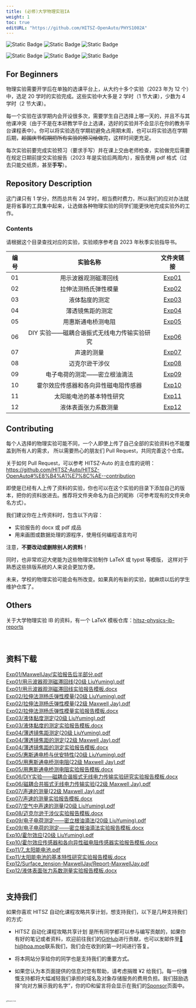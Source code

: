 ```yaml
---
title: (必修)大学物理实验IA
weight: 1
toc: true
editURL: "https://github.com/HITSZ-OpenAuto/PHYS1002A"
---
```


![Static Badge](https://img.shields.io/badge/%E8%80%83%E6%9F%A5%E8%AF%BE-green)
![Static Badge](https://img.shields.io/badge/%E5%AD%A6%E5%88%86-1-moccasin)
![Static Badge](https://img.shields.io/badge/%E5%AE%9E%E9%AA%8C-purple)

![Static Badge](https://img.shields.io/badge/%E6%88%90%E7%BB%A9%E6%9E%84%E6%88%90-gold)
![Static Badge](https://img.shields.io/badge/%E6%AF%8F%E6%AC%A1%E5%AE%9E%E9%AA%8C%E5%BE%97%E5%88%86%E7%9A%84%E5%8A%A0%E6%9D%83%E5%92%8C-wheat)
![Static Badge](https://img.shields.io/badge/2023%20%E5%B9%B4%E6%B2%A1%E6%9C%89%E6%9C%9F%E6%9C%AB%E8%80%83%E8%AF%95%E5%95%A6-wheat)


## For Beginners

物理实验需要开学后在单独的选课平台上，从大约十多个实验（2023 年为 12 个）中，选足 20 学时的实验完成。这些实验中大多是 2 学时（1 节大课），少数为 4 学时（2 节大课）。

每一个实验在该学期内会开设很多次，需要学生自己选择上哪一天的，并且不与其他课冲突（由于不是在本研教学平台上选课，选好的实验并不会显示在你的教务平台课程表中）。你可以将实验选在学期初避免占用期末周，也可以将实验选在学期后期，~~趁国庆节假期把所有实验的预习给做完~~，这样时间更充足。

每次实验前要完成实验预习（要求手写）并在课上交由老师检查，实验做完后需要在规定日期前提交实验报告（2023 年是实验后两周内），报告使用 pdf 格式（过去只能交纸质，甚至**手写**）。

## Repository Description

这门课只有 1 学分，然而总共有 24 学时，相当费时费力，所以我们的应对办法就是将省事的工具集中起来，让选做各种物理实验的同学们能更快地完成实验外的工作。

### Contents

请根据这个目录查找对应的实验，实验顺序参考自 2023 年秋季实验指导书。

| 编号 | 实验名称 | 文件夹链接 |
| :--: | :--: | :--: |
| 01 | 用示波器观测磁滞回线 | [Exp01](https://github.com/HITSZ-OpenAuto/PHYS1002A/tree/main/Exp01) |
| 02 | 拉伸法测杨氏弹性模量 | [Exp02](https://github.com/HITSZ-OpenAuto/PHYS1002A/tree/main/Exp02) |
| 03 | 液体黏度的测定 | [Exp03](https://github.com/HITSZ-OpenAuto/PHYS1002A/tree/main/Exp03) |
| 04 | 薄透镜焦距的测定 | [Exp04](https://github.com/HITSZ-OpenAuto/PHYS1002A/tree/main/Exp04) |
| 05 | 用惠斯通电桥测电阻 | [Exp05](https://github.com/HITSZ-OpenAuto/PHYS1002A/tree/main/Exp05) |
| 06 | DIY 实验——磁耦合谐振式无线电力传输实验研究 | [Exp06](https://github.com/HITSZ-OpenAuto/PHYS1002A/tree/main/Exp06) |
| 07 | 声速的测量 | [Exp07](https://github.com/HITSZ-OpenAuto/PHYS1002A/tree/main/Exp07) |
| 08 | 迈克尔逊干涉仪 | [Exp08](https://github.com/HITSZ-OpenAuto/PHYS1002A/tree/main/Exp08) |
| 09 | 电子电荷的测定——密立根油滴法 | [Exp09](https://github.com/HITSZ-OpenAuto/PHYS1002A/tree/main/Exp09) |
| 10 | 霍尔效应传感器和各向异性磁电阻传感器 | [Exp10](https://github.com/HITSZ-OpenAuto/PHYS1002A/tree/main/Exp10) |
| 11 | 太阳能电池的基本特性研究 | [Exp11](https://github.com/HITSZ-OpenAuto/PHYS1002A/tree/main/Exp11) |
| 12 | 液体表面张力系数测量 | [Exp12](https://github.com/HITSZ-OpenAuto/PHYS1002A/tree/main/Exp12) |

## Contributing

每个人选择的物理实验可能不同，一个人即使上传了自己全部的实验资料也不能覆盖到所有人的需求，
所以需要热心的朋友们 Pull Request，共同完善这个仓库。

关于如何 Pull Request，可以参考 HITSZ-Auto 的主仓库的说明：https://github.com/HITSZ-Auto/HITSZ-OpenAuto#%E8%B4%A1%E7%8C%AE--contribution

即使是已经有人上传了资料的实验，你也可以在这个实验的目录下添加自己的版本，把你的资料放进去。推荐将文件夹命名为自己的昵称（可参考现有的文件夹命名方式）。

我们建议你在上传资料时，包含以下内容：

- 实验报告的 docx 或 pdf 成品
- 用来画图或数据处理的源程序，使用任何编程语言均可

注意，**不要改动或删除别人的资料**！

同时，也非常欢迎大佬能为这些物理实验制作 LaTeX 或 typst 等模版，
这样对于熟悉这些排版系统的人来说会更加方便。

未来，学校的物理实验可能会有所改变。如果真的有新的实验，就麻烦以后的学生维护仓库了。

## Others

关于大学物理实验 IB 的资料，有一个 LaTeX 模板仓库：[hitsz-physics-ib-reports](https://github.com/LittleYe233/hitsz-physics-ib-reports)
<br>
<br>
<br>


## 资料下载

<a href="https://gh.hoa.moe/github.com/HITSZ-OpenAuto/PHYS1002A/raw/main/Exp01/MaxwellJay/%E5%AE%9E%E9%AA%8C%E6%8A%A5%E5%91%8A%E5%90%8E%E5%8D%8A%E9%83%A8%E5%88%86.pdf">Exp01/MaxwellJay/实验报告后半部分.pdf</a>
<br>
<a href="https://gh.hoa.moe/github.com/HITSZ-OpenAuto/PHYS1002A/raw/main/Exp01/%E7%94%A8%E7%A4%BA%E6%B3%A2%E5%99%A8%E8%A7%82%E6%B5%8B%E7%A3%81%E6%BB%9E%E5%9B%9E%E7%BA%BF%2820%E7%BA%A7%20LiuYuming%29.pdf">Exp01/用示波器观测磁滞回线(20级 LiuYuming).pdf</a>
<br>
<a href="https://gh.hoa.moe/github.com/HITSZ-OpenAuto/PHYS1002A/raw/main/Exp01/%E7%94%A8%E7%A4%BA%E6%B3%A2%E5%99%A8%E8%A7%82%E6%B5%8B%E7%A3%81%E6%BB%9E%E5%9B%9E%E7%BA%BF%E5%AE%9E%E9%AA%8C%E6%8A%A5%E5%91%8A%E6%A8%A1%E6%9D%BF.docx">Exp01/用示波器观测磁滞回线实验报告模板.docx</a>
<br>
<a href="https://gh.hoa.moe/github.com/HITSZ-OpenAuto/PHYS1002A/raw/main/Exp02/%E6%8B%89%E4%BC%B8%E6%B3%95%E6%B5%8B%E6%9D%A8%E6%B0%8F%E5%BC%B9%E6%80%A7%E6%A8%A1%E9%87%8F%2820%E7%BA%A7%20LiuYuming%29.pdf">Exp02/拉伸法测杨氏弹性模量(20级 LiuYuming).pdf</a>
<br>
<a href="https://gh.hoa.moe/github.com/HITSZ-OpenAuto/PHYS1002A/raw/main/Exp02/%E6%8B%89%E4%BC%B8%E6%B3%95%E6%B5%8B%E6%9D%A8%E6%B0%8F%E5%BC%B9%E6%80%A7%E6%A8%A1%E9%87%8F%2822%E7%BA%A7%20Maxwell%20Jay%29.pdf">Exp02/拉伸法测杨氏弹性模量(22级 Maxwell Jay).pdf</a>
<br>
<a href="https://gh.hoa.moe/github.com/HITSZ-OpenAuto/PHYS1002A/raw/main/Exp02/%E6%8B%89%E4%BC%B8%E6%B3%95%E6%B5%8B%E6%9D%A8%E6%B0%8F%E5%BC%B9%E6%80%A7%E6%A8%A1%E9%87%8F%E5%AE%9E%E9%AA%8C%E6%8A%A5%E5%91%8A%E6%A8%A1%E6%9D%BF.docx">Exp02/拉伸法测杨氏弹性模量实验报告模板.docx</a>
<br>
<a href="https://gh.hoa.moe/github.com/HITSZ-OpenAuto/PHYS1002A/raw/main/Exp03/%E6%B6%B2%E4%BD%93%E9%BB%8F%E5%BA%A6%E6%B5%8B%E5%AE%9A%2820%E7%BA%A7%20LiuYuming%29.pdf">Exp03/液体黏度测定(20级 LiuYuming).pdf</a>
<br>
<a href="https://gh.hoa.moe/github.com/HITSZ-OpenAuto/PHYS1002A/raw/main/Exp03/%E6%B6%B2%E4%BD%93%E9%BB%8F%E5%BA%A6%E7%9A%84%E6%B5%8B%E5%AE%9A%E5%AE%9E%E9%AA%8C%E6%8A%A5%E5%91%8A%E6%A8%A1%E6%9D%BF.docx">Exp03/液体黏度的测定实验报告模板.docx</a>
<br>
<a href="https://gh.hoa.moe/github.com/HITSZ-OpenAuto/PHYS1002A/raw/main/Exp04/%E8%96%84%E9%80%8F%E9%95%9C%E7%84%A6%E8%B7%9D%E6%B5%8B%E5%AE%9A%2820%E7%BA%A7%20LiuYuming%29.pdf">Exp04/薄透镜焦距测定(20级 LiuYuming).pdf</a>
<br>
<a href="https://gh.hoa.moe/github.com/HITSZ-OpenAuto/PHYS1002A/raw/main/Exp04/%E8%96%84%E9%80%8F%E9%95%9C%E7%84%A6%E8%B7%9D%E7%9A%84%E6%B5%8B%E5%AE%9A%2822%E7%BA%A7%20Maxwell%20Jay%29.pdf">Exp04/薄透镜焦距的测定(22级 Maxwell Jay).pdf</a>
<br>
<a href="https://gh.hoa.moe/github.com/HITSZ-OpenAuto/PHYS1002A/raw/main/Exp04/%E8%96%84%E9%80%8F%E9%95%9C%E7%84%A6%E8%B7%9D%E7%9A%84%E6%B5%8B%E5%AE%9A%E5%AE%9E%E9%AA%8C%E6%8A%A5%E5%91%8A%E6%A8%A1%E6%9D%BF.docx">Exp04/薄透镜焦距的测定实验报告模板.docx</a>
<br>
<a href="https://gh.hoa.moe/github.com/HITSZ-OpenAuto/PHYS1002A/raw/main/Exp05/%E6%83%A0%E6%96%AF%E9%80%9A%E7%94%B5%E6%A1%A5%E4%B8%8E%E4%BC%8F%E5%AE%89%E7%89%B9%E6%80%A7%2820%E7%BA%A7%20LiuYuming%29.pdf">Exp05/惠斯通电桥与伏安特性(20级 LiuYuming).pdf</a>
<br>
<a href="https://gh.hoa.moe/github.com/HITSZ-OpenAuto/PHYS1002A/raw/main/Exp05/%E7%94%A8%E6%83%A0%E6%96%AF%E9%80%9A%E7%94%B5%E6%A1%A5%E6%B5%8B%E7%94%B5%E9%98%BB%2822%E7%BA%A7%20Maxwell%20Jay%29.pdf">Exp05/用惠斯通电桥测电阻(22级 Maxwell Jay).pdf</a>
<br>
<a href="https://gh.hoa.moe/github.com/HITSZ-OpenAuto/PHYS1002A/raw/main/Exp05/%E7%94%A8%E6%83%A0%E6%96%AF%E9%80%9A%E7%94%B5%E6%A1%A5%E6%B5%8B%E7%94%B5%E9%98%BB%E5%AE%9E%E9%AA%8C%E6%8A%A5%E5%91%8A%E6%A8%A1%E6%9D%BF.docx">Exp05/用惠斯通电桥测电阻实验报告模板.docx</a>
<br>
<a href="https://gh.hoa.moe/github.com/HITSZ-OpenAuto/PHYS1002A/raw/main/Exp06/DIY%E5%AE%9E%E9%AA%8C%E2%80%94%E2%80%94%E7%A3%81%E8%80%A6%E5%90%88%E8%B0%90%E6%8C%AF%E5%BC%8F%E6%97%A0%E7%BA%BF%E7%94%B5%E5%8A%9B%E4%BC%A0%E8%BE%93%E5%AE%9E%E9%AA%8C%E7%A0%94%E7%A9%B6%E5%AE%9E%E9%AA%8C%E6%8A%A5%E5%91%8A%E6%A8%A1%E6%9D%BF.docx">Exp06/DIY实验——磁耦合谐振式无线电力传输实验研究实验报告模板.docx</a>
<br>
<a href="https://gh.hoa.moe/github.com/HITSZ-OpenAuto/PHYS1002A/raw/main/Exp06/%E7%A3%81%E8%80%A6%E5%90%88%E5%85%B1%E6%8C%AF%E5%BC%8F%E6%97%A0%E7%BA%BF%E7%94%B5%E5%8A%9B%E4%BC%A0%E8%BE%93%E5%AE%9E%E9%AA%8C%2822%E7%BA%A7%20Maxwell%20Jay%29.pdf">Exp06/磁耦合共振式无线电力传输实验(22级 Maxwell Jay).pdf</a>
<br>
<a href="https://gh.hoa.moe/github.com/HITSZ-OpenAuto/PHYS1002A/raw/main/Exp07/%E5%A3%B0%E9%80%9F%E7%9A%84%E6%B5%8B%E9%87%8F%2822%E7%BA%A7%20Maxwell%20Jay%29.pdf">Exp07/声速的测量(22级 Maxwell Jay).pdf</a>
<br>
<a href="https://gh.hoa.moe/github.com/HITSZ-OpenAuto/PHYS1002A/raw/main/Exp07/%E5%A3%B0%E9%80%9F%E7%9A%84%E6%B5%8B%E9%87%8F%E5%AE%9E%E9%AA%8C%E6%8A%A5%E5%91%8A%E6%A8%A1%E6%9D%BF.docx">Exp07/声速的测量实验报告模板.docx</a>
<br>
<a href="https://gh.hoa.moe/github.com/HITSZ-OpenAuto/PHYS1002A/raw/main/Exp07/%E7%A9%BA%E6%B0%94%E4%B8%AD%E5%A3%B0%E9%80%9F%E7%9A%84%E6%B5%8B%E9%87%8F%2820%E7%BA%A7%20LiuYuming%29.pdf">Exp07/空气中声速的测量(20级 LiuYuming).pdf</a>
<br>
<a href="https://gh.hoa.moe/github.com/HITSZ-OpenAuto/PHYS1002A/raw/main/Exp08/%E8%BF%88%E5%85%8B%E5%B0%94%E9%80%8A%E5%B9%B2%E6%B6%89%E4%BB%AA%E5%AE%9E%E9%AA%8C%E6%8A%A5%E5%91%8A%E6%A8%A1%E6%9D%BF.docx">Exp08/迈克尔逊干涉仪实验报告模板.docx</a>
<br>
<a href="https://gh.hoa.moe/github.com/HITSZ-OpenAuto/PHYS1002A/raw/main/Exp09/%E7%94%B5%E5%AD%90%E7%94%B5%E8%8D%B7%E6%B5%8B%E5%AE%9A%E2%80%94%E2%80%94%E5%AF%86%E7%AB%8B%E6%A0%B9%E6%B2%B9%E6%BB%B4%E6%B3%95%2820%E7%BA%A7%20LiuYuming%29.pdf">Exp09/电子电荷测定——密立根油滴法(20级 LiuYuming).pdf</a>
<br>
<a href="https://gh.hoa.moe/github.com/HITSZ-OpenAuto/PHYS1002A/raw/main/Exp09/%E7%94%B5%E5%AD%90%E7%94%B5%E8%8D%B7%E7%9A%84%E6%B5%8B%E5%AE%9A%E2%80%94%E2%80%94%E5%AF%86%E7%AB%8B%E6%A0%B9%E6%B2%B9%E6%BB%B4%E6%B3%95%E5%AE%9E%E9%AA%8C%E6%8A%A5%E5%91%8A%E6%A8%A1%E6%9D%BF.docx">Exp09/电子电荷的测定——密立根油滴法实验报告模板.docx</a>
<br>
<a href="https://gh.hoa.moe/github.com/HITSZ-OpenAuto/PHYS1002A/raw/main/Exp10/%E9%9C%8D%E5%B0%94%E6%95%88%E5%BA%94%2820%E7%BA%A7%20LiuYuming%29.pdf">Exp10/霍尔效应(20级 LiuYuming).pdf</a>
<br>
<a href="https://gh.hoa.moe/github.com/HITSZ-OpenAuto/PHYS1002A/raw/main/Exp10/%E9%9C%8D%E5%B0%94%E6%95%88%E5%BA%94%E4%BC%A0%E6%84%9F%E5%99%A8%E5%92%8C%E5%90%84%E5%90%91%E5%BC%82%E6%80%A7%E7%A3%81%E7%94%B5%E9%98%BB%E4%BC%A0%E6%84%9F%E5%99%A8%E5%AE%9E%E9%AA%8C%E6%8A%A5%E5%91%8A%E6%A8%A1%E6%9D%BF.docx">Exp10/霍尔效应传感器和各向异性磁电阻传感器实验报告模板.docx</a>
<br>
<a href="https://gh.hoa.moe/github.com/HITSZ-OpenAuto/PHYS1002A/raw/main/Exp11/7_%E5%A4%AA%E9%98%B3%E8%83%BD%E7%94%B5%E6%B1%A0.pdf">Exp11/7_太阳能电池.pdf</a>
<br>
<a href="https://gh.hoa.moe/github.com/HITSZ-OpenAuto/PHYS1002A/raw/main/Exp11/%E5%A4%AA%E9%98%B3%E8%83%BD%E7%94%B5%E6%B1%A0%E7%9A%84%E5%9F%BA%E6%9C%AC%E7%89%B9%E6%80%A7%E7%A0%94%E7%A9%B6%E5%AE%9E%E9%AA%8C%E6%8A%A5%E5%91%8A%E6%A8%A1%E6%9D%BF.docx">Exp11/太阳能电池的基本特性研究实验报告模板.docx</a>
<br>
<a href="https://gh.hoa.moe/github.com/HITSZ-OpenAuto/PHYS1002A/raw/main/Exp12/Surface_tension-MaxwellJay/Report-MaxwellJay.pdf">Exp12/Surface_tension-MaxwellJay/Report-MaxwellJay.pdf</a>
<br>
<a href="https://gh.hoa.moe/github.com/HITSZ-OpenAuto/PHYS1002A/raw/main/Exp12/%E6%B6%B2%E4%BD%93%E8%A1%A8%E9%9D%A2%E5%BC%A0%E5%8A%9B%E7%B3%BB%E6%95%B0%E6%B5%8B%E9%87%8F%E5%AE%9E%E9%AA%8C%E6%8A%A5%E5%91%8A%E6%A8%A1%E6%9D%BF.docx">Exp12/液体表面张力系数测量实验报告模板.docx</a>
<br>
<br>


## 支持我们

如果你喜欢 HITSZ 自动化课程攻略共享计划，想支持我们，以下是几种支持我们的方式:

- HITSZ 自动化课程攻略共享计划 是所有同学都可以参与编写贡献的，如果你有好的笔记或者资料，欢迎前往我们的[GitHub](https://github.com/HITSZ-OpenAuto)进行贡献，也可以发邮件至[📮hi@hoa.moe](mailto:hi@hoa.moe)联系我们，我们会在收到的第一时间进行答复。

- 将本网站分享给你的同学也是支持我们的重要方式。

- 如果您认为本页面提供的信息对您有帮助，请考虑捐赠 ¥2 给我们。每一份慷慨支持都将大幅减轻我们承担的域名及对象存储服务的费用负担。我们鼓励选择“向对方展示我的名字”，你的ID和留言将会显示在我们的[Sponsor](https://hoa.moe/sponsor/)页面中。

<br>
<img src="https://mitcher-1316637614.cos.ap-nanjing.myqcloud.com/hoa/20231112170457.png?imageSlim" alt="Reward_Code" style="zoom:25%; display: block; margin: 0 auto;" />